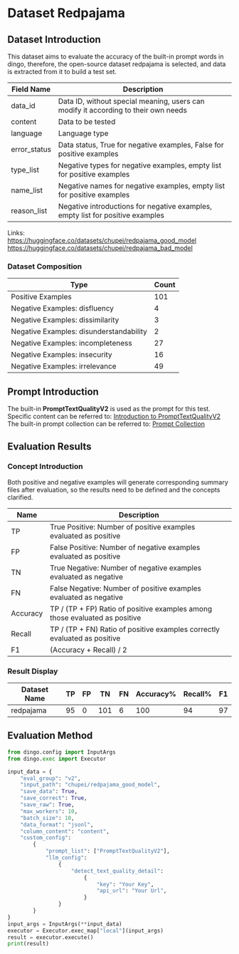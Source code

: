 # Dataset Redpajama

## Dataset Introduction
This dataset aims to evaluate the accuracy of the built-in prompt words in dingo, therefore, the open-source dataset redpajama is selected, and data is extracted from it to build a test set.

| Field Name   | Description                                                                        |
|--------------|------------------------------------------------------------------------------------|
| data_id      | Data ID, without special meaning, users can modify it according to their own needs |
| content      | Data to be tested                                                                  |
| language     | Language type                                                                      |
| error_status | Data status, True for negative examples, False for positive examples               |
| type_list    | Negative types for negative examples, empty list for positive examples             |
| name_list    | Negative names for negative examples, empty list for positive examples             |
| reason_list  | Negative introductions for negative examples, empty list for positive examples     |

Links:<br>
https://huggingface.co/datasets/chupei/redpajama_good_model<br>
https://huggingface.co/datasets/chupei/redpajama_bad_model

### Dataset Composition
| Type                                    | Count |
|-----------------------------------------|-------|
| Positive Examples                       | 101   |
| Negative Examples: disfluency           | 4     |
| Negative Examples: dissimilarity        | 3     |
| Negative Examples: disunderstandability | 2     |
| Negative Examples: incompleteness       | 27    |
| Negative Examples: insecurity           | 16    |
| Negative Examples: irrelevance          | 49    |

## Prompt Introduction
The built-in **PromptTextQualityV2** is used as the prompt for this test.<br>
Specific content can be referred to: [Introduction to PromptTextQualityV2](../../../dingo/model/prompt/prompt_text_quality.py)<br>
The built-in prompt collection can be referred to: [Prompt Collection](../../../dingo/model/prompt)

## Evaluation Results
### Concept Introduction
Both positive and negative examples will generate corresponding summary files after evaluation, so the results need to be defined and the concepts clarified.

| Name     | Description                                                                 |
|----------|-----------------------------------------------------------------------------|
| TP       | True Positive: Number of positive examples evaluated as positive            |
| FP       | False Positive: Number of negative examples evaluated as positive           |
| TN       | True Negative: Number of negative examples evaluated as negative            |
| FN       | False Negative: Number of positive examples evaluated as negative           |
| Accuracy | TP / (TP + FP) Ratio of positive examples among those evaluated as positive |
| Recall   | TP / (TP + FN) Ratio of positive examples correctly evaluated as positive   |
| F1       | (Accuracy + Recall) / 2                                                     |

### Result Display
| Dataset Name | TP | FP | TN  | FN | Accuracy% | Recall% | F1 |
|--------------|----|----|-----|----|-----------|---------|----|
| redpajama    | 95 | 0  | 101 | 6  | 100       | 94      | 97 |

## Evaluation Method

```python
from dingo.config import InputArgs
from dingo.exec import Executor

input_data = {
    "eval_group": "v2",
    "input_path": "chupei/redpajama_good_model",
    "save_data": True,
    "save_correct": True,
    "save_raw": True,
    "max_workers": 10,
    "batch_size": 10,
    "data_format": "jsonl",
    "column_content": "content",
    "custom_config":
        {
            "prompt_list": ["PromptTextQualityV2"],
            "llm_config":
                {
                    "detect_text_quality_detail":
                        {
                            "key": "Your Key",
                            "api_url": "Your Url",
                        }
                }
        }
}
input_args = InputArgs(**input_data)
executor = Executor.exec_map["local"](input_args)
result = executor.execute()
print(result)
```
